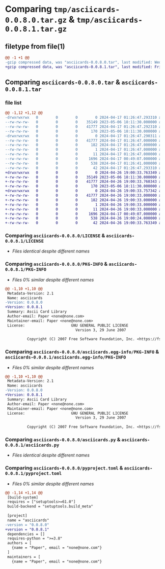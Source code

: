 # Comparing `tmp/asciicards-0.0.8.0.tar.gz` & `tmp/asciicards-0.0.8.1.tar.gz`

## filetype from file(1)

```diff
@@ -1 +1 @@
-gzip compressed data, was "asciicards-0.0.8.0.tar", last modified: Wed Apr 17 01:26:47 2024, max compression
+gzip compressed data, was "asciicards-0.0.8.1.tar", last modified: Fri Apr 26 19:00:33 2024, max compression
```

## Comparing `asciicards-0.0.8.0.tar` & `asciicards-0.0.8.1.tar`

### file list

```diff
@@ -1,12 +1,12 @@
-drwxrwxrwx   0        0        0        0 2024-04-17 01:26:47.293310 asciicards-0.0.8.0/
--rw-rw-rw-   0        0        0    35149 2023-05-06 18:11:30.000000 asciicards-0.0.8.0/LICENSE
--rw-rw-rw-   0        0        0    41777 2024-04-17 01:26:47.292310 asciicards-0.0.8.0/PKG-INFO
--rw-rw-rw-   0        0        0      170 2023-05-06 18:11:30.000000 asciicards-0.0.8.0/README.md
-drwxrwxrwx   0        0        0        0 2024-04-17 01:26:47.290311 asciicards-0.0.8.0/asciicards.egg-info/
--rw-rw-rw-   0        0        0    41777 2024-04-17 01:26:47.000000 asciicards-0.0.8.0/asciicards.egg-info/PKG-INFO
--rw-rw-rw-   0        0        0      182 2024-04-17 01:26:47.000000 asciicards-0.0.8.0/asciicards.egg-info/SOURCES.txt
--rw-rw-rw-   0        0        0        1 2024-04-17 01:26:47.000000 asciicards-0.0.8.0/asciicards.egg-info/dependency_links.txt
--rw-rw-rw-   0        0        0       11 2024-04-17 01:26:47.000000 asciicards-0.0.8.0/asciicards.egg-info/top_level.txt
--rw-rw-rw-   0        0        0     1696 2024-04-17 00:49:07.000000 asciicards-0.0.8.0/asciicards.py
--rw-rw-rw-   0        0        0      538 2024-04-17 01:26:41.000000 asciicards-0.0.8.0/pyproject.toml
--rw-rw-rw-   0        0        0       42 2024-04-17 01:26:47.293310 asciicards-0.0.8.0/setup.cfg
+drwxrwxrwx   0        0        0        0 2024-04-26 19:00:33.763349 asciicards-0.0.8.1/
+-rw-rw-rw-   0        0        0    35149 2023-05-06 18:11:30.000000 asciicards-0.0.8.1/LICENSE
+-rw-rw-rw-   0        0        0    41777 2024-04-26 19:00:33.760343 asciicards-0.0.8.1/PKG-INFO
+-rw-rw-rw-   0        0        0      170 2023-05-06 18:11:30.000000 asciicards-0.0.8.1/README.md
+drwxrwxrwx   0        0        0        0 2024-04-26 19:00:33.757342 asciicards-0.0.8.1/asciicards.egg-info/
+-rw-rw-rw-   0        0        0    41777 2024-04-26 19:00:33.000000 asciicards-0.0.8.1/asciicards.egg-info/PKG-INFO
+-rw-rw-rw-   0        0        0      182 2024-04-26 19:00:33.000000 asciicards-0.0.8.1/asciicards.egg-info/SOURCES.txt
+-rw-rw-rw-   0        0        0        1 2024-04-26 19:00:33.000000 asciicards-0.0.8.1/asciicards.egg-info/dependency_links.txt
+-rw-rw-rw-   0        0        0       11 2024-04-26 19:00:33.000000 asciicards-0.0.8.1/asciicards.egg-info/top_level.txt
+-rw-rw-rw-   0        0        0     1696 2024-04-17 00:49:07.000000 asciicards-0.0.8.1/asciicards.py
+-rw-rw-rw-   0        0        0      538 2024-04-26 19:00:24.000000 asciicards-0.0.8.1/pyproject.toml
+-rw-rw-rw-   0        0        0       42 2024-04-26 19:00:33.763349 asciicards-0.0.8.1/setup.cfg
```

### Comparing `asciicards-0.0.8.0/LICENSE` & `asciicards-0.0.8.1/LICENSE`

 * *Files identical despite different names*

### Comparing `asciicards-0.0.8.0/PKG-INFO` & `asciicards-0.0.8.1/PKG-INFO`

 * *Files 0% similar despite different names*

```diff
@@ -1,10 +1,10 @@
 Metadata-Version: 2.1
 Name: asciicards
-Version: 0.0.8.0
+Version: 0.0.8.1
 Summary: Ascii Card Library
 Author-email: Paper <none@none.com>
 Maintainer-email: Paper <none@none.com>
 License:                     GNU GENERAL PUBLIC LICENSE
                                Version 3, 29 June 2007
         
          Copyright (C) 2007 Free Software Foundation, Inc. <https://fsf.org/>
```

### Comparing `asciicards-0.0.8.0/asciicards.egg-info/PKG-INFO` & `asciicards-0.0.8.1/asciicards.egg-info/PKG-INFO`

 * *Files 0% similar despite different names*

```diff
@@ -1,10 +1,10 @@
 Metadata-Version: 2.1
 Name: asciicards
-Version: 0.0.8.0
+Version: 0.0.8.1
 Summary: Ascii Card Library
 Author-email: Paper <none@none.com>
 Maintainer-email: Paper <none@none.com>
 License:                     GNU GENERAL PUBLIC LICENSE
                                Version 3, 29 June 2007
         
          Copyright (C) 2007 Free Software Foundation, Inc. <https://fsf.org/>
```

### Comparing `asciicards-0.0.8.0/asciicards.py` & `asciicards-0.0.8.1/asciicards.py`

 * *Files identical despite different names*

### Comparing `asciicards-0.0.8.0/pyproject.toml` & `asciicards-0.0.8.1/pyproject.toml`

 * *Files 0% similar despite different names*

```diff
@@ -1,14 +1,14 @@
 [build-system]
 requires = ["setuptools>=61.0"]
 build-backend = "setuptools.build_meta"
 
 [project]
 name = "asciicards"
-version = "0.0.8.0"
+version = "0.0.8.1"
 dependencies = []
 requires-python = ">=3.8"
 authors = [
   {name = "Paper", email = "none@none.com"}
 ]
 maintainers = [
   {name = "Paper", email = "none@none.com"}
```

